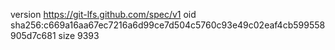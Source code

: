 version https://git-lfs.github.com/spec/v1
oid sha256:c669a16aa67ec7216a6d99ce7d504c5760c93e49c02eaf4cb599558905d7c681
size 9393

